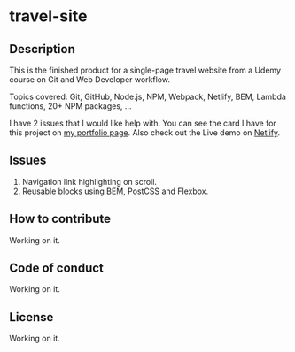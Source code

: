 # travel-site

## Description
This is the finished product for a single-page travel website from a Udemy course on Git and Web Developer workflow.

Topics covered: Git, GitHub, Node.js, NPM, Webpack, Netlify, BEM, Lambda functions, 20+ NPM packages, ...

I have 2 issues that I would like help with. You can see the card I have for this project 
on [my portfolio page](https://kernixwebdesign.com/resume-portfolio.html). Also check out the 
Live demo on [Netlify](https://gallant-hamilton-e0c06d.netlify.app/).

## Issues
1. Navigation link highlighting on scroll. 
2. Reusable blocks using BEM, PostCSS and Flexbox.

## How to contribute
Working on it.

## Code of conduct
Working on it.

## License
Working on it.
